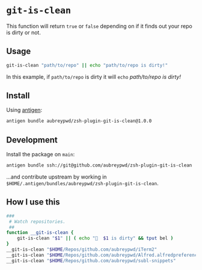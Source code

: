 # `git-is-clean`

This function will return `true` or `false` depending on if it finds out your repo
is dirty or not.

## Usage

```bash
git-is-clean "path/to/repo" || echo "path/to/repo is dirty!"
```

In this example, if `path/to/repo` is dirty it will `echo` _path/to/repo is dirty!_

## Install

Using [antigen](https://github.com/zsh-users/antigen):

```bash
antigen bundle aubreypwd/zsh-plugin-git-is-clean@1.0.0
```

## Development

Install the package on `main`:

```bash
antigen bundle ssh://git@github.com/aubreypwd/zsh-plugin-git-is-clean
```

...and contribute upstream by working in `$HOME/.antigen/bundles/aubreypwd/zsh-plugin-git-is-clean`.

## How I use this

```bash
###
 # Watch repositories.
 ##
function __git-is-clean {
    git-is-clean "$1" || ( echo "🚨  $1 is dirty" && tput bel )
}
__git-is-clean "$HOME/Repos/github.com/aubreypwd/iTerm2"
__git-is-clean "$HOME/Repos/github.com/aubreypwd/Alfred.alfredpreferences"
__git-is-clean "$HOME/Repos/github.com/aubreypwd/subl-snippets"
```
